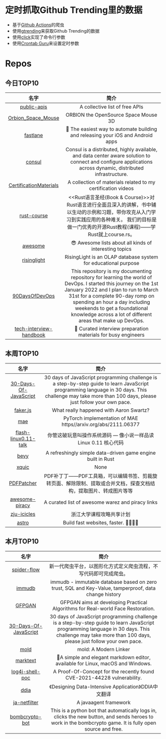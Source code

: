 # 定时抓取Github Trending里的数据
* 基于[Github Actions](https://docs.github.com/en/actions)的爬虫
* 使用[gtrending](https://github.com/hedythedev/gtrending)来获取Github Trending的数据
* 使用[click](https://github.com/pallets/click)实现了命令行参数
* 使用[Crontab Guru](https://crontab.guru/)来设置定时参数

# Repos
## 今日TOP10 
<!-- START OF DAILY_TOP10_REPOS -->
| 名字 | 简介 |
| :----: | :----: |
| [public-apis](https://github.com/public-apis/public-apis) | A collective list of free APIs |
| [Orbion_Space_Mouse](https://github.com/FaqT0tum/Orbion_Space_Mouse) | ORBION the OpenSource Space Mouse 3D |
| [fastlane](https://github.com/fastlane/fastlane) | 🚀 The easiest way to automate building and releasing your iOS and Android apps |
| [consul](https://github.com/hashicorp/consul) | Consul is a distributed, highly available, and data center aware solution to connect and configure applications across dynamic, distributed infrastructure. |
| [CertificationMaterials](https://github.com/johnthebrit/CertificationMaterials) | A collection of materials related to my certification videos |
| [rust-course](https://github.com/sunface/rust-course) | <<Rust语言圣经(Book & Course)>>对Rust语言进行全面且深入的讲解，书中辅以生动的示例和习题，带你攻克从入门学习到实践应用的各种难关。 我们的目标是做一门优秀的开源Rust教程(课程)——学Rust就上course.rs。 |
| [awesome](https://github.com/sindresorhus/awesome) | 😎 Awesome lists about all kinds of interesting topics |
| [risinglight](https://github.com/risinglightdb/risinglight) | RisingLight is an OLAP database system for educational purpose |
| [90DaysOfDevOps](https://github.com/MichaelCade/90DaysOfDevOps) | This repository is my documenting repository for learning the world of DevOps. I started this journey on the 1st January 2022 and I plan to run to March 31st for a complete 90-day romp on spending an hour a day including weekends to get a foundational knowledge across a lot of different areas that make up DevOps. |
| [tech-interview-handbook](https://github.com/yangshun/tech-interview-handbook) | 💯 Curated interview preparation materials for busy engineers |
<!-- END OF DAILY_TOP10_REPOS -->

## 本周TOP10
<!-- START OF WEEKLY_TOP10_REPOS -->
| 名字 | 简介 |
| :----: | :----: |
| [30-Days-Of-JavaScript](https://github.com/Asabeneh/30-Days-Of-JavaScript) | 30 days of JavaScript programming challenge is a step-by-step guide to learn JavaScript programming language in 30 days. This challenge may take more than 100 days, please just follow your own pace. |
| [faker.js](https://github.com/Marak/faker.js) | What really happened with Aaron Swartz? |
| [mae](https://github.com/facebookresearch/mae) | PyTorch implementation of MAE https//arxiv.org/abs/2111.06377 |
| [flash-linux0.11-talk](https://github.com/sunym1993/flash-linux0.11-talk) | 你管这破玩意叫操作系统源码 — 像小说一样品读 Linux 0.11 核心代码 |
| [bevy](https://github.com/bevyengine/bevy) | A refreshingly simple data-driven game engine built in Rust |
| [xquic](https://github.com/alibaba/xquic) | None |
| [PDFPatcher](https://github.com/wmjordan/PDFPatcher) | PDF补丁丁——PDF工具箱，可以编辑书签、剪裁旋转页面、解除限制、提取或合并文档，探查文档结构，提取图片、转成图片等等 |
| [awesome-piracy](https://github.com/Igglybuff/awesome-piracy) | A curated list of awesome warez and piracy links |
| [zju-icicles](https://github.com/QSCTech/zju-icicles) | 浙江大学课程攻略共享计划 |
| [astro](https://github.com/withastro/astro) | Build fast websites, faster. 🚀🧑‍🚀✨ |
<!-- END OF WEEKLY_TOP10_REPOS -->

## 本月TOP10
<!-- START OF MONTHLY_TOP10_REPOS -->
| 名字 | 简介 |
| :----: | :----: |
| [spider-flow](https://github.com/ssssssss-team/spider-flow) | 新一代爬虫平台，以图形化方式定义爬虫流程，不写代码即可完成爬虫。 |
| [immudb](https://github.com/codenotary/immudb) | immudb - immutable database based on zero trust, SQL and Key-Value, tamperproof, data change history |
| [GFPGAN](https://github.com/TencentARC/GFPGAN) | GFPGAN aims at developing Practical Algorithms for Real-world Face Restoration. |
| [30-Days-Of-JavaScript](https://github.com/Asabeneh/30-Days-Of-JavaScript) | 30 days of JavaScript programming challenge is a step-by-step guide to learn JavaScript programming language in 30 days. This challenge may take more than 100 days, please just follow your own pace. |
| [mold](https://github.com/rui314/mold) | mold: A Modern Linker |
| [marktext](https://github.com/marktext/marktext) | 📝A simple and elegant markdown editor, available for Linux, macOS and Windows. |
| [log4j-shell-poc](https://github.com/kozmer/log4j-shell-poc) | A Proof-Of-Concept for the recently found CVE-2021-44228 vulnerability. |
| [ddia](https://github.com/Vonng/ddia) | 《Designing Data-Intensive Application》DDIA中文翻译 |
| [ja-netfilter](https://github.com/ja-netfilter/ja-netfilter) | A javaagent framework |
| [bombcrypto-bot](https://github.com/mpcabete/bombcrypto-bot) | This is a python bot that automatically logs in, clicks the new button, and sends heroes to work in the bombcrypto game. It is fully open source and free. |
<!-- END OF MONTHLY_TOP10_REPOS -->
